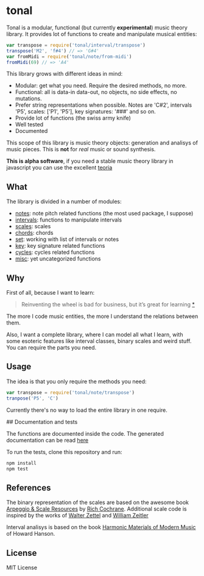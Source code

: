 # tonal

Tonal is a modular, functional (but currently __experimental__) music theory library. It provides lot of functions to create and manipulate musical entities:

```js
var transpose = require('tonal/interval/transpose')
transpose('M2', 'f#4') // => 'G#4'
var fromMidi = require('tonal/note/from-midi')
fromMidi(69) // => 'A4'
```

This library grows with different ideas in mind:
- Modular: get what you need. Require the desired methods, no more.
- Functional: all is data-in data-out, no objects, no side effects, no mutations.
- Prefer string representations when possible. Notes are 'C#2', intervals 'P5', scales: ['P1', 'P5'], key signatures: '###' and so on.
- Provide lot of functions (the swiss army knife)
- Well tested
- Documented

This scope of this library is music theory objects: generation and analisys of music pieces. This is __not__ for _real_ music or sound synthesis.

__This is alpha software__, if you need a stable music theory library in javascript you can use the excellent [teoria](https://github.com/saebekassebil/teoria)

## What

The library is divided in a number of modules:

- [notes](https://github.com/danigb/tonal/blob/master/docs/note.md): note pitch related functions (the most used package, I suppose)
- [intervals](https://github.com/danigb/tonal/blob/master/docs/interval.md): functions to manipulate intervals
- [scales](https://github.com/danigb/tonal/blob/master/docs/scale.md): scales
- [chords](https://github.com/danigb/tonal/blob/master/docs/chord.md): chords
- [set](https://github.com/danigb/tonal/blob/master/docs/set.md): working with list of intervals or notes
- [key](https://github.com/danigb/tonal/blob/master/docs/key.md): key signature related functions
- [cycles](https://github.com/danigb/tonal/blob/master/docs/cycles.md): cycles related functions
- [misc](https://github.com/danigb/tonal/blob/master/docs/misc.md): yet uncategorized functions


## Why

First of all, because I want to learn:

> Reinventing the wheel is bad for business, but it’s great for learning
[*](http://philipwalton.com/articles/how-to-become-a-great-front-end-engineer)

The more I code music entities, the more I understand the relations between them.

Also, I want a complete library, where I can model all what I learn, with some esoteric features like interval classes, binary scales and weird stuff. You can require the parts you need.

## Usage

The idea is that you only require the methods you need:

```js
var transpose = require('tonal/note/transpose')
tranpose('P5', 'C')
```

Currently there's no way to load the entire library in one require.

## Documentation and tests

The functions are documented inside the code. The generated documentation can be read [here](https://github.com/danigb/tonal/blob/master/documentation.md)

To run the tests, clone this repository and run:

```bash
npm install
npm test
```

## References

The binary representation of the scales are based on the awesome book [Arpeggio & Scale Resources](https://archive.org/details/ScaleAndArpeggioResourcesAGuitarEncyclopedia) by [Rich Cochrane](http://cochranemusic.com/). Additional scale code is inspired by the works of [Walter Zettel](http://www.muzuu.org/new_life/pics/simpleblog/scales/scalesadvice.html) and [William Zeitler](http://www.allthescales.org/)

Interval analisys is based on the book [Harmonic Materials of Modern Music](https://archive.org/details/harmonicmaterial00hans) of Howard Hanson.

## License

MIT License

